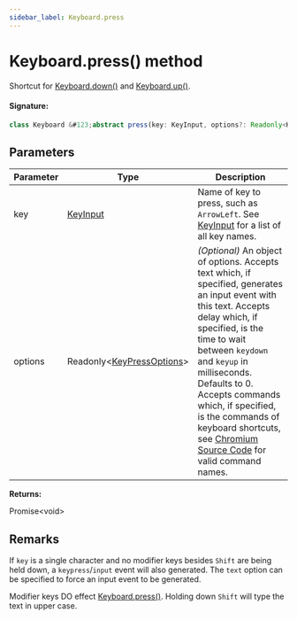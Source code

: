 ```yaml
---
sidebar_label: Keyboard.press
---
```


# Keyboard.press() method

Shortcut for [Keyboard.down()](./puppeteer.keyboard.down.md) and [Keyboard.up()](./puppeteer.keyboard.up.md).

#### Signature:

```typescript
class Keyboard &#123;abstract press(key: KeyInput, options?: Readonly<KeyPressOptions>): Promise<void>;&#125;
```

## Parameters

| Parameter | Type                                                              | Description                                                                                                                                                                                                                                                                                                                                                                                                                                                                                                                 |
| --------- | ----------------------------------------------------------------- | --------------------------------------------------------------------------------------------------------------------------------------------------------------------------------------------------------------------------------------------------------------------------------------------------------------------------------------------------------------------------------------------------------------------------------------------------------------------------------------------------------------------------- |
| key       | [KeyInput](./puppeteer.keyinput.md)                               | Name of key to press, such as <code>ArrowLeft</code>. See [KeyInput](./puppeteer.keyinput.md) for a list of all key names.                                                                                                                                                                                                                                                                                                                                                                                                  |
| options   | Readonly&lt;[KeyPressOptions](./puppeteer.keypressoptions.md)&gt; | _(Optional)_ An object of options. Accepts text which, if specified, generates an input event with this text. Accepts delay which, if specified, is the time to wait between <code>keydown</code> and <code>keyup</code> in milliseconds. Defaults to 0. Accepts commands which, if specified, is the commands of keyboard shortcuts, see [Chromium Source Code](https://source.chromium.org/chromium/chromium/src/+/main:third_party/blink/renderer/core/editing/commands/editor_command_names.h) for valid command names. |

**Returns:**

Promise&lt;void&gt;

## Remarks

If `key` is a single character and no modifier keys besides `Shift` are being held down, a `keypress`/`input` event will also generated. The `text` option can be specified to force an input event to be generated.

Modifier keys DO effect [Keyboard.press()](./puppeteer.keyboard.press.md). Holding down `Shift` will type the text in upper case.
